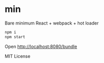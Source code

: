 # min

Bare minimum React + webpack + hot loader

```sh
npm i
npm start
```

Open <http://localhost:8080/bundle>

MIT License
